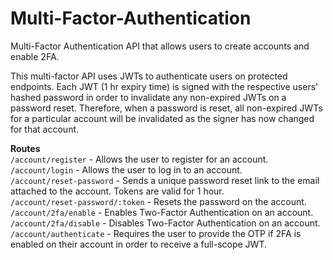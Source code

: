 # Multi-Factor-Authentication
Multi-Factor Authentication API that allows users to create accounts and enable 2FA.

This multi-factor API uses JWTs to authenticate users on protected endpoints. Each JWT (1 hr expiry time) is signed with the respective users' hashed password in order to invalidate any non-expired JWTs on a password reset. Therefore, when a password is reset, all non-expired JWTs for a particular account will be invalidated as the signer has now changed for that account.

**Routes**<br />
`/account/register` - Allows the user to register for an account.<br />
`/account/login` - Allows the user to log in to an account.<br />
`/account/reset-password` - Sends a unique password reset link to the email attached to the account. Tokens are valid for 1 hour.<br />
`/account/reset-password/:token` - Resets the password on the account.<br />
`/account/2fa/enable` - Enables Two-Factor Authentication on an account.<br />
`/account/2fa/disable` - Disables Two-Factor Authentication on an account.<br />
`/account/authenticate` - Requires the user to provide the OTP if 2FA is enabled on their account in order to receive a full-scope JWT.
